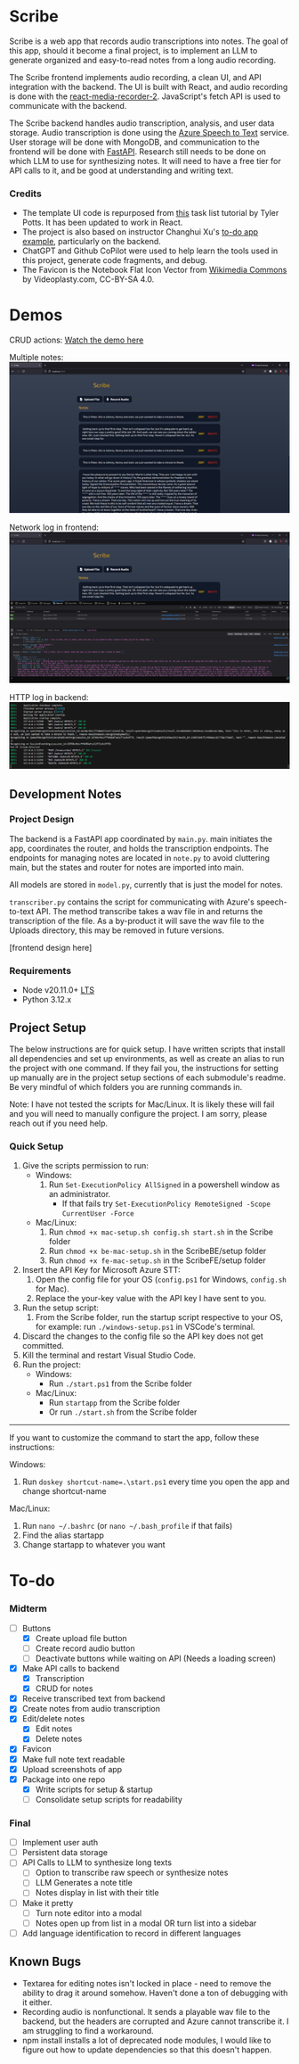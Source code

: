 # Scribe

Scribe is a web app that records audio transcriptions into notes. The goal of this app, should it become a final project, is to implement an LLM to generate organized and easy-to-read notes from a long audio recording.

The Scribe frontend implements audio recording, a clean UI, and API integration with the backend. The UI is built with React, and audio recording is done with the [react-media-recorder-2](https://www.npmjs.com/package/react-media-recorder-2). JavaScript's fetch API is used to communicate with the backend.

The Scribe backend handles audio transcription, analysis, and user data storage. Audio transcription is done using the [Azure Speech to Text](https://learn.microsoft.com/en-us/azure/ai-services/speech-service/speech-to-text) service. User storage will be done with MongoDB, and communication to the frontend will be done with [FastAPI](https://fastapi.tiangolo.com/). Research still needs to be done on which LLM to use for synthesizing notes. It will need to have a free tier for API calls to it, and be good at understanding and writing text.

### Credits

* The template UI code is repurposed from [this](https://www.youtube.com/watch?v=MkESyVB4oUw) task list tutorial by Tyler Potts. It has been updated to work in React. 
* The project is also based on instructor Changhui Xu's [to-do app example](https://github.com/changhuixu/CS3980-2024/tree/main/my_todo_app), particularly on the backend. 
* ChatGPT and Github CoPilot were used to help learn the tools used in this project, generate code fragments, and debug. 
* The Favicon is the Notebook Flat Icon Vector from [Wikimedia Commons](https://commons.wikimedia.org/wiki/File:Notebook_Flat_Icon_Vector.svg) by Videoplasty.com, CC-BY-SA 4.0.

# Demos

CRUD actions:
    [Watch the demo here](https://www.loom.com/embed/1466ae1d1391430f85811b4509db6963?sid=2d92dc7d-2565-473f-86ab-683af466f3fc)


Multiple notes:
    ![](./ScribeFE/screenshots/Multiple_notes.png)

Network log in frontend:
    ![](./ScribeFE/screenshots/Network_log.png)

HTTP log in backend:
    ![](./ScribeFE/screenshots/HTTP_log.png)

## Development Notes

### Project Design

The backend is a FastAPI app coordinated by `main.py`. main initiates the app, coordinates the router, and holds the transcription endpoints. The endpoints for managing notes are located in `note.py` to avoid cluttering main, but the states and router for notes are imported into main. 

All models are stored in `model.py`, currently that is just the model for notes.

`transcriber.py` contains the script for communicating with Azure's speech-to-text API. The method transcribe takes a wav file in and returns the transcription of the file. As a by-product it will save the wav file to the Uploads directory, this may be removed in future versions.

[frontend design here]

### Requirements

* Node v20.11.0+ [LTS](https://nodejs.org/en/)
* Python 3.12.x

## Project Setup

The below instructions are for quick setup. I have written scripts that install all dependencies and set up environments, as well as create an alias to run the project with one command. If they fail you, the instructions for setting up manually are in the project setup sections of each submodule's readme. Be very mindful of which folders you are running commands in.

Note: I have not tested the scripts for Mac/Linux. It is likely these will fail and you will need to manually configure the project. I am sorry, please reach out if you need help.

### Quick Setup

1. Give the scripts permission to run:
    * Windows:
        1. Run ```Set-ExecutionPolicy AllSigned``` in a powershell window as an administrator.
            * If that fails try ```Set-ExecutionPolicy RemoteSigned -Scope CurrentUser -Force```
    * Mac/Linux:
        1. Run ```chmod +x mac-setup.sh config.sh start.sh``` in the Scribe folder
        2. Run ```chmod +x be-mac-setup.sh``` in the ScribeBE/setup folder
        3. Run ```chmod +x fe-mac-setup.sh``` in the ScribeFE/setup folder
2. Insert the API Key for Microsoft Azure STT:
    1. Open the config file for your OS (```config.ps1``` for Windows, ```config.sh``` for Mac).
    2. Replace the your-key value with the API key I have sent to you.
3. Run the setup script:
    1. From the Scribe folder, run the startup script respective to your OS, for example: run ```./windows-setup.ps1``` in VSCode's terminal.
4. Discard the changes to the config file so the API key does not get committed.
5. Kill the terminal and restart Visual Studio Code.
6. Run the project:
    * Windows:
        * Run ```./start.ps1``` from the Scribe folder
    * Mac/Linux:
        * Run ```startapp``` from the Scribe folder
        * Or run ```./start.sh``` from the Scribe folder

___
If you want to customize the command to start the app, follow these instructions:

Windows:
1. Run ```doskey shortcut-name=.\start.ps1``` every time you open the app and change shortcut-name

Mac/Linux:
1. Run ```nano ~/.bashrc``` (or ```nano ~/.bash_profile``` if that fails)
2. Find the alias startapp
3. Change startapp to whatever you want

# To-do

### Midterm

- [ ] Buttons
    - [x] Create upload file button
    - [ ] Create record audio button
    - [ ] Deactivate buttons while waiting on API (Needs a loading screen)
- [x] Make API calls to backend
    - [x] Transcription
    - [x] CRUD for notes
- [x] Receive transcribed text from backend
- [x] Create notes from audio transcription
- [x] Edit/delete notes
    - [x] Edit notes
    - [x] Delete notes
- [x] Favicon
- [x] Make full note text readable
- [x] Upload screenshots of app
- [x] Package into one repo
    - [x] Write scripts for setup & startup
    - [ ] Consolidate setup scripts for readability

### Final

- [ ] Implement user auth
- [ ] Persistent data storage
- [ ] API Calls to LLM to synthesize long texts
    - [ ] Option to transcribe raw speech or synthesize notes
    - [ ] LLM Generates a note title
    - [ ] Notes display in list with their title
- [ ] Make it pretty
    - [ ] Turn note editor into a modal
    - [ ] Notes open up from list in a modal OR turn list into a sidebar
- [ ] Add language identification to record in different languages

## Known Bugs
 - Textarea for editing notes isn't locked in place - need to remove the ability to drag it around somehow. Haven't done a ton of debugging with it either.
 - Recording audio is nonfunctional. It sends a playable wav file to the backend, but the headers are corrupted and Azure cannot transcribe it. I am struggling to find a workaround.
 - npm install installs a lot of deprecated node modules, I would like to figure out how to update dependencies so that this doesn't happen.
